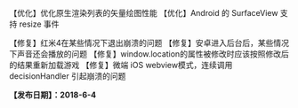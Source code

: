 【优化】优化原生渲染列表的矢量绘图性能
【优化】Android 的 SurfaceView 支持 resize 事件

【修复】红米4在某些情况下退出崩溃的问题
【修复】安卓进入后台后，某些情况下声音还会播放的问题
【修复】window.location的属性被修改时应该按照修改后的结果重新加载游戏
【修复】微端 iOS webview模式，连续调用 decisionHandler 引起崩溃的问题

**【发布日期】：2018-6-4**